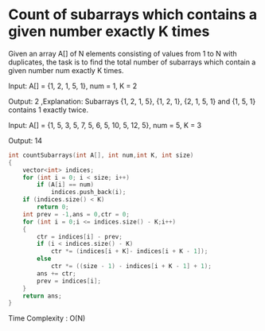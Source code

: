 # Count of subarrays which contains a given number exactly K times

Given an array A[] of N elements consisting of values from 1 to N with duplicates, the task is to find the total number of subarrays which contain a given number num exactly K times.


Input: A[] = {1, 2, 1, 5, 1}, num = 1, K = 2 

Output: 2 ,Explanation: Subarrays {1, 2, 1, 5}, {1, 2, 1}, {2, 1, 5, 1} and {1, 5, 1} contains 1 exactly twice.

Input: A[] = {1, 5, 3, 5, 7, 5, 6, 5, 10, 5, 12, 5}, num = 5, K = 3 

Output: 14

```cpp
int countSubarrays(int A[], int num,int K, int size)  
{                                                  
    vector<int> indices;
    for (int i = 0; i < size; i++) 
        if (A[i] == num)
            indices.push_back(i);
    if (indices.size() < K)
        return 0;
    int prev = -1,ans = 0,ctr = 0;
    for (int i = 0;i <= indices.size() - K;i++) 
    {
        ctr = indices[i] - prev;
        if (i < indices.size() - K) 
            ctr *= (indices[i + K]- indices[i + K - 1]);
        else 
            ctr *= ((size - 1) - indices[i + K - 1] + 1);
        ans += ctr;
        prev = indices[i];
    }
    return ans;
}
```

Time Complexity : O(N)

